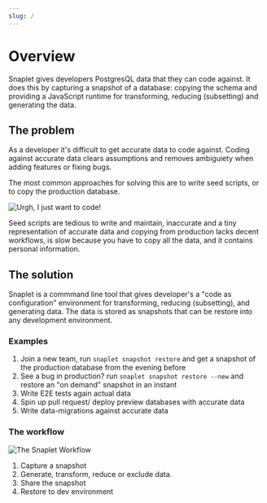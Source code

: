 ```yaml
---
slug: /
---
```


# Overview

Snaplet gives developers PostgresQL data that they can code against. It does this by capturing a snapshot of a database: copying the schema and providing a JavaScript runtime for transforming, reducing (subsetting) and generating the data.

## The problem

As a developer it's difficult to get accurate data to code against. Coding against accurate data clears assumptions and removes ambiguiety when adding features or fixing bugs.

The most common approaches for solving this are to write seed scripts, or to copy the production database.

<div style={{textAlign: 'center'}}>

![Urgh, I just want to code!](/img/problem-statement.svg)

</div>

Seed scripts are tedious to write and maintain, inaccurate and a tiny representation of accurate data and copying from production lacks decent workflows,  is slow because you have to copy all the data, and it contains personal information.

## The solution

Snaplet is a commmand line tool that gives developer's a "code as configuration" environment for transforming, reducing (subsetting), and generating data.
The data is stored as snapshots that can be restore into any development environment.

### Examples

1. Join a new team, run `snaplet snapshot restore` and get a snapshot of the production database from the evening before
2. See a bug in production? run `snaplet snapshot restore --new` and restore an "on demand" snapshot in an instant
3. Write E2E tests again actual data
4. Spin up pull request/ deploy preview databases with accurate data
5. Write data-migrations against accurate data

### The workflow

<div style={{textAlign: 'center'}}>

![The Snaplet Workflow](/img/workflow.svg)

</div>

1. Capture a snapshot
2. Generate, transform, reduce or exclude data.
3. Share the snapshot
4. Restore to dev environment 
